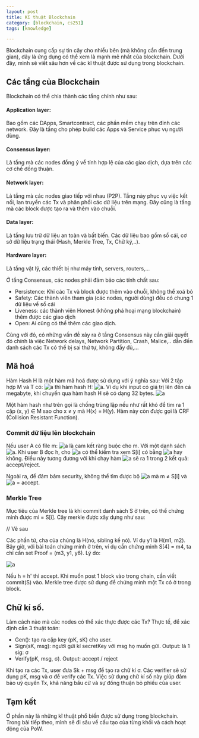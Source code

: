 ```yaml
---
layout: post
title: Kĩ thuật Blockchain
category: [blockchain, cs251]
tags: [knowledge]

---
```


Blockchain cung cấp sự tin cây cho nhiều bên (mà không cần đến trung gian), đây là ứng dụng có thể xem là mạnh mẽ nhất của blockchain. Dưới đây, mình sẽ viết sâu hơn về các kĩ thuật được sử dụng trong blockchain.

## Các tầng của Blockchain
Blockchain có thể chia thành các tầng chính như sau:
#### Application layer: 
Bao gồm các DApps, Smartcontract, các phần mềm chạy trên đỉnh các network. Đây là tầng cho phép build các Apps và Service phục vụ người dùng.

#### Consensus layer:
Là tầng mà các nodes đồng ý về tính hợp lệ của các giao dịch, dựa trên các cơ chế đồng thuận.

#### Network layer:
Là tầng mà các nodes giao tiếp với nhau (P2P). Tầng này phục vụ việc kết nối, lan truyền các Tx và phân phối các dữ liệu trên mạng. Đây cũng là tầng mà các block được tạo ra và thêm vào chuỗi.

#### Data layer:
Là tầng lưu trữ dữ liệu an toàn và bất biến. Các dữ liệu bao gồm sổ cái, cơ sở dữ liệu trạng thái (Hash, Merkle Tree, Tx, Chữ ký,..).

#### Hardware layer:
Là tầng vật lý, các thiết bị như máy tính, servers, routers,...

Ở tầng Consensus, các nodes phải đảm bảo các tính chất sau:
+ Persistence: Khi các Tx và block được thêm vào chuỗi, không thể xoá bỏ
+ Safety: Các thành viên tham gia (các nodes, người dùng) đều có chung 1 dữ liệu về sổ cái
+ Liveness: các thành viên Honest (không phá hoại mạng blockchain) thêm được các giao dịch
+ Open: Ai cũng có thể thêm các giao dịch.

Cùng với đó, có những vấn đề xảy ra ở tầng Consensus này cần giải quyết đó chính là việc Network delays, Network Partition, Crash, Malice,.. dẫn đến danh sách các Tx có thể bị sai thứ tự, không đầy đủ,...

## Mã hoá
Hàm Hash H là một hàm mã hoá được sử dụng với ý nghĩa sau:
Với 2 tập hợp M và T có:  ![a](https://latex.codecogs.com/svg.image?%5Cleft%7CM%5Cright%7C%5Cgg%5Cleft%7CT%5Cright%7C) thì hàm hash H: ![a](https://latex.codecogs.com/svg.image?%5Cleft%7CM%5Cright%7C%5Crightarrow%5Cleft%7CT%5Cright%7C). Ví dụ khi input có giá trị lên đến cả megabyte, khi chuyển qua hàm hash H sẽ có dạng 32 bytes. ![a](https://latex.codecogs.com/svg.image?%5CLeftrightarrow%20T=%5Cleft%5C%7B0,1%5Cright%5C%7D%5E%7B256%7D)

Một hàm hash như trên gọi là chống trùng lặp nếu như rất khó để tìm ra 1 cặp (x, y) ∈ M sao cho x ≠ y mà H(x) = H(y). Hàm này còn được gọi là CRF (Collision Resistant Function).

### Commit dữ liệu lên blockchain
Nếu user A có file m:    ![a](https://latex.codecogs.com/svg.image?h=H(m)) là cam kết ràng buộc cho m. Với một danh sách ![a](https://latex.codecogs.com/svg.image?S=(m1,m2,...mn),h=commit(S)(h=H(S))). 
Khi user B đọc h, cho ![a](https://latex.codecogs.com/svg.image?(m_%7Bi%7D%5E%7B%7D,proof%5CPi%20_%7Bi%7D%5E%7B%7D)) có thể kiểm tra xem S[i] có bằng ![a](https://latex.codecogs.com/svg.image?m_%7Bi%7D%5E%7B%7D) hay không.
Điều này tương đương với khi chạy hàm ![a](https://latex.codecogs.com/svg.image?verify(h,i,m_%7Bi%7D%5E%7B%7D,%5CPi%20_%7Bi%7D%5E%7B%7D)) sẽ ra 1 trong 2 kết quả: accept/reject.

Ngoài ra, để đảm bảm security, không thể tìm được bộ ![a](https://latex.codecogs.com/svg.image?%5Csmall%20(S,i,m,%5CPi)) mà m ≠ S[i] và ![a](https://latex.codecogs.com/svg.image?verify(h,i,m_%7Bi%7D%5E%7B%7D,%5CPi%20_%7Bi%7D%5E%7B%7D)) = accept.

### Merkle Tree
Mục tiêu của Merkle tree là khi commit danh sách S ở trên, có thể chứng minh được mi = S[i]. 
Cây merkle được xây dựng như sau:

// Vẽ sau

Các phần tử, cha của chúng là H(nó, sibling kề nó). Ví dụ y1 là H(m1, m2). Bây giờ, với bài toán chứng minh ở trên, ví dụ cần chứng minh S[4] = m4, ta chỉ cần set Proof = (m3, y1, y6).
Lý do:

![a](https://latex.codecogs.com/svg.image?%5Csmall%20y2%5Cleftarrow%20H(m3,m4)%5C%5Cy5%5Cleftarrow%20H(y2,y1)%5C%5Ch'%5Cleftarrow%20H(y5,y6).)

Nếu h = h' thì accept. Khi muốn post 1 block vào trong chain, cần viết commit(S) vào. Merkle tree được sử dụng để chứng minh một Tx có ở trong block.


## Chữ kí số.
Làm cách nào mà các nodes có thể xác thực được các Tx? Thực tế, để xác định cần 3 thuật toán:
- Gen(): tạo ra cặp key  (pK, sK) cho user. 
- Sign(sK, msg): người gửi kí secretKey với msg họ muốn gửi. Output: là 1 sig: σ
- Verify(pK, msg, σ). Output: accept / reject

Khi tạo ra các Tx, user đưa Sk + msg để tạo ra chữ kí σ. Các verifier sẽ sử dụng pK, msg và σ để verify các Tx. Việc sử dụng chữ kí số này giúp đảm bảo uỷ quyền Tx, khả năng bầu cử và sự đồng thuận bỏ phiếu của user.

## Tạm kết
Ở phần này là những kĩ thuật phổ biến được sử dụng trong blockchain. Trong bài tiếp theo, mình sẽ đi sâu về cấu tạo của từng khối và cách hoạt động của PoW.